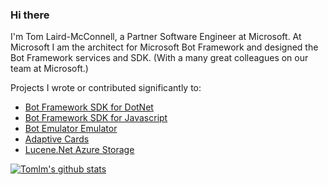 ### Hi there 
I'm Tom Laird-McConnell, a Partner Software Engineer at Microsoft.  At Microsoft I am the architect for Microsoft Bot Framework and designed the 
Bot Framework services and SDK. (With a many great colleagues on our team at Microsoft.)

Projects I wrote or contributed significantly to:
* [Bot Framework SDK for DotNet](https://github.com/microsoft/botbuilder-dotnet/)
* [Bot Framework SDK for Javascript](https://github.com/microsoft/botbuilder-js/)
* [Bot Emulator Emulator](https://github.com/microsoft/Microsoft/botframework-emulator/)
* [Adaptive Cards](https://github.com/microsoft/adaptivecards)
* [Lucene.Net Azure Storage](https://github.com/tomlm/Lucene.Net.Store.Azure)

[![Tomlm's github stats](https://github-readme-stats.vercel.app/api?username=tomlm)](https://github.com/tomlm/github-readme-stats)
